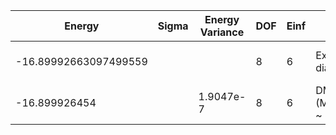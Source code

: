| Energy                | Sigma | Energy Variance | DOF | Einf | Method                   | Reference |
|-----------------------|-------|-----------------|-----|------|--------------------------|-----------|
| -16.89992663097499559 |       |                 | 8   | 6    | Exact diagonalization    | TODO: own code (ED) |
| -16.899926454         |       | 1.9047e-7       | 8   | 6    | DMRG (MaxBondDim ~ 3200) | TODO: ask Max |
